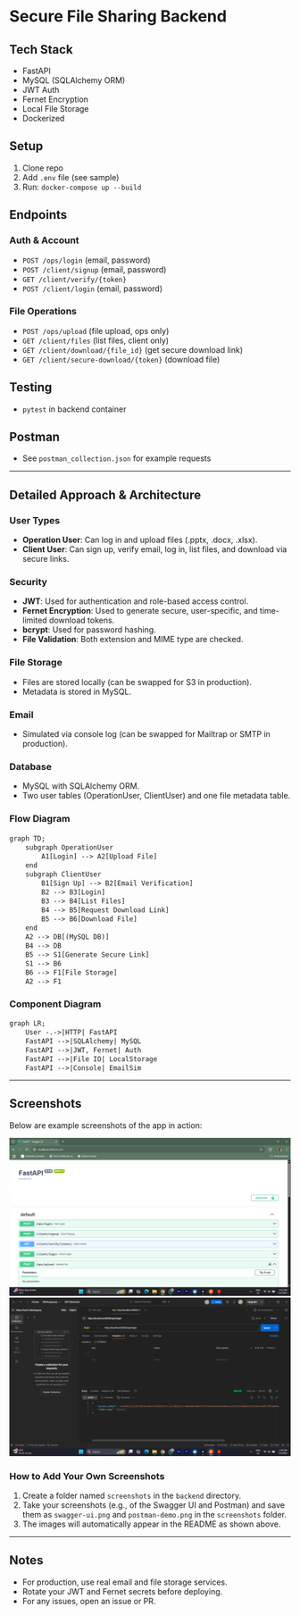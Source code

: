 # Secure File Sharing Backend

## Tech Stack
- FastAPI
- MySQL (SQLAlchemy ORM)
- JWT Auth
- Fernet Encryption
- Local File Storage
- Dockerized

## Setup
1. Clone repo
2. Add `.env` file (see sample)
3. Run: `docker-compose up --build`

## Endpoints
### Auth & Account
- `POST /ops/login` (email, password)
- `POST /client/signup` (email, password)
- `GET /client/verify/{token}`
- `POST /client/login` (email, password)

### File Operations
- `POST /ops/upload` (file upload, ops only)
- `GET /client/files` (list files, client only)
- `GET /client/download/{file_id}` (get secure download link)
- `GET /client/secure-download/{token}` (download file)

## Testing
- `pytest` in backend container

## Postman
- See `postman_collection.json` for example requests

---

## Detailed Approach & Architecture

### User Types
- **Operation User**: Can log in and upload files (.pptx, .docx, .xlsx).
- **Client User**: Can sign up, verify email, log in, list files, and download via secure links.

### Security
- **JWT**: Used for authentication and role-based access control.
- **Fernet Encryption**: Used to generate secure, user-specific, and time-limited download tokens.
- **bcrypt**: Used for password hashing.
- **File Validation**: Both extension and MIME type are checked.

### File Storage
- Files are stored locally (can be swapped for S3 in production).
- Metadata is stored in MySQL.

### Email
- Simulated via console log (can be swapped for Mailtrap or SMTP in production).

### Database
- MySQL with SQLAlchemy ORM.
- Two user tables (OperationUser, ClientUser) and one file metadata table.

### Flow Diagram

```mermaid
graph TD;
    subgraph OperationUser
        A1[Login] --> A2[Upload File]
    end
    subgraph ClientUser
        B1[Sign Up] --> B2[Email Verification]
        B2 --> B3[Login]
        B3 --> B4[List Files]
        B4 --> B5[Request Download Link]
        B5 --> B6[Download File]
    end
    A2 --> DB[(MySQL DB)]
    B4 --> DB
    B5 --> S1[Generate Secure Link]
    S1 --> B6
    B6 --> F1[File Storage]
    A2 --> F1
```

### Component Diagram

```mermaid
graph LR;
    User -.->|HTTP| FastAPI
    FastAPI -->|SQLAlchemy| MySQL
    FastAPI -->|JWT, Fernet| Auth
    FastAPI -->|File IO| LocalStorage
    FastAPI -->|Console| EmailSim
```

---

## Screenshots

Below are example screenshots of the app in action:

![Swagger UI](screenshots/swagger-ui.png)
![Postman Collection](screenshots/postman-demo.png)

### How to Add Your Own Screenshots
1. Create a folder named `screenshots` in the `backend` directory.
2. Take your screenshots (e.g., of the Swagger UI and Postman) and save them as `swagger-ui.png` and `postman-demo.png` in the `screenshots` folder.
3. The images will automatically appear in the README as shown above.

---

## Notes
- For production, use real email and file storage services.
- Rotate your JWT and Fernet secrets before deploying.
- For any issues, open an issue or PR. 